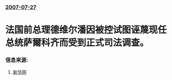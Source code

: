### [2007-07-27](/news/2007/07/27/index.md)

##### 
# 法国前总理德维尔潘因被控试图诬蔑现任总统萨爾科齐而受到正式司法调查。




### 信息来源:

1. [新华网](http://news.xinhuanet.com/2007-07/28/content_6441784.htm)
